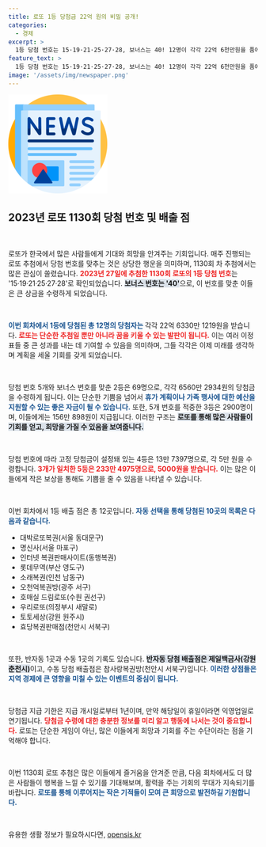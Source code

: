 ```yaml
---
title: 로또 1등 당첨금 22억 원의 비밀 공개!
categories:
  - 경제
excerpt: >
  1등 당첨 번호는 15·19·21·25·27·28, 보너스는 40! 12명이 각각 22억 6천만원을 품에 안았다. 1등 배출점 확인과 당첨의 기회를 놓치지 마세요!
feature_text: >
  1등 당첨 번호는 15·19·21·25·27·28, 보너스는 40! 12명이 각각 22억 6천만원을 품에 안았다. 1등 배출점 확인과 당첨의 기회를 놓치지 마세요!
image: '/assets/img/newspaper.png'
---
```


<p><img src="/assets/img/newspaper.png" alt="kimp 속보" /></p>

<h2 data-ke-size="size26">2023년 로또 1130회 당첨 번호 및 배출 점</h2>

<p data-ke-size="size16">&nbsp;</p>

<p>로또가 한국에서 많은 사람들에게 기대와 희망을 안겨주는 기회입니다. 매주 진행되는 로또 추첨에서 당첨 번호를 맞추는 것은 상당한 행운을 의미하며, 1130회 차 추첨에서는 많은 관심이 쏠렸습니다. <b><span style="color: #ee2323;">2023년 27일에 추첨한 1130회 로또의 1등 당첨 번호</span></b>는 '15·19·21·25·27·28'로 확인되었습니다. <b><span style="background-color: #21538527;">보너스 번호는 '40'</span></b>으로, 이 번호를 맞춘 이들은 큰 상금을 수령하게 되었습니다.</p>

<p data-ke-size="size16">&nbsp;</p>

<p><b><span style="color: #1a5490;">이번 회차에서 1등에 당첨된 총 12명의 당첨자는 </span></b>각각 22억 6330만 1219원을 받습니다. <b><span style="color: #ee2323;">로또는 단순한 추첨일 뿐만 아니라 꿈을 키울 수 있는 발판이 됩니다.</span></b> 이는 여러 이정표들 중 큰 성과를 내는 데 기여할 수 있음을 의미하며, 그들 각각은 이제 미래를 생각하며 계획을 세울 기회를 갖게 되었습니다.</p>

<p data-ke-size="size16">&nbsp;</p>

<p>당첨 번호 5개와 보너스 번호를 맞춘 2등은 69명으로, 각각 6560만 2934원의 당첨금을 수령하게 됩니다. 이는 단순한 기쁨을 넘어서 <b><span style="color: #1a5490;">휴가 계획이나 가족 행사에 대한 예산을 지원할 수 있는 좋은 자금이 될 수 있습니다.</span></b> 또한, 5개 번호를 적중한 3등은 2900명이며, 이들에게는 156만 898원이 지급됩니다. 이러한 구조는 <b><span style="background-color: #21538527;">로또를 통해 많은 사람들이 기회를 얻고, 희망을 가질 수 있음을 보여줍니다.</span></b> </p>

<p data-ke-size="size16">&nbsp;</p>

<p>당첨 번호에 따라 고정 당첨금이 설정돼 있는 4등은 13만 7397명으로, 각 5만 원을 수령합니다. <b><span style="color: #ee2323;">3개가 일치한 5등은 233만 4975명으로, 5000원을 받습니다.</span></b> 이는 많은 이들에게 작은 보상을 통해도 기쁨을 줄 수 있음을 나타낼 수 있습니다.</p>

<p data-ke-size="size16">&nbsp;</p>

<p>이번 회차에서 1등 배출 점은 총 12곳입니다. <b><span style="color: #1a5490;">자동 선택을 통해 당첨된 10곳의 목록은 다음과 같습니다.</span></b> </p>

<ul>
    <li>대박로또복권(서울 동대문구)</li>
    <li>명신사(서울 마포구)</li>
    <li>인터넷 복권판매사이트(동행복권)</li>
    <li>롯데무역(부산 영도구)</li>
    <li>소래복권(인천 남동구)</li>
    <li>오천억복권방(광주 서구)</li>
    <li>호매실 드림로또(수원 권선구)</li>
    <li>우리로또(의정부시 새말로)</li>
    <li>토토세상(강원 원주시)</li>
    <li>효당복권판매점(천안시 서북구)</li>
</ul>

<p data-ke-size="size16">&nbsp;</p>

<p>또한, 반자동 1곳과 수동 1곳의 기록도 있습니다. <b><span style="background-color: #21538527;">반자동 당첨 배출점은 제일백금사(강원 춘천시)</span></b>이고, 수동 당첨 배출점은 참사랑복권방(천안시 서북구)입니다. <b><span style="color: #1a5490;">이러한 상점들은 지역 경제에 큰 영향을 미칠 수 있는 이벤트의 중심이 됩니다.</span></b> </p>

<p data-ke-size="size16">&nbsp;</p>

<p>당첨금 지급 기한은 지급 개시일로부터 1년이며, 만약 해당일이 휴일이라면 익영업일로 연기됩니다. <b><span style="color: #ee2323;">당첨금 수령에 대한 충분한 정보를 미리 알고 행동에 나서는 것이 중요합니다.</span></b> 로또는 단순한 게임이 아닌, 많은 이들에게 희망과 기회를 주는 수단이라는 점을 기억해야 합니다.</p>

<p data-ke-size="size16">&nbsp;</p>

<p>이번 1130회 로또 추첨은 많은 이들에게 즐거움을 안겨준 만큼, 다음 회차에서도 더 많은 사람들이 행복을 느낄 수 있기를 기대해보며, 활력을 주는 기회의 무대가 지속되기를 바랍니다. <b><span style="color: #1a5490;">로또를 통해 이루어지는 작은 기적들이 모여 큰 희망으로 발전하길 기원합니다.</span></b> </p>

<p data-ke-size="size16">&nbsp;</p>
유용한 생활 정보가 필요하시다면, <a href="https://opensis.kr" rel="dofollow">opensis.kr</a>


